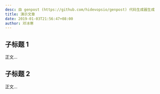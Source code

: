 ```yaml
---
desc: 由 genpost (https://github.com/hidevopsio/genpost) 代码生成器生成
title: 演示文章
date: 2019-01-03T21:56:47+08:00
author: 邓冰寒
---
```


## 子标题 1

正文...

## 子标题 2

正文...

